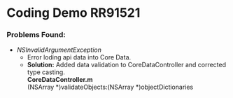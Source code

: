 # Coding Demo RR91521

### Problems Found:
* *NSInvalidArgumentException*
  * Error loding api data into Core Data. 
  * **Solution:** Added data validation to CoreDataController and corrected type casting.<br/>
**CoreDataController.m**<br/>
(NSArray *)validateObjects:(NSArray *)objectDictionaries
